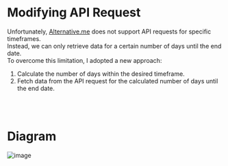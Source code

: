 # Modifying API Request
Unfortunately, [Alternative.me](https://alternative.me/crypto/fear-and-greed-index/#api) does not support API requests for specific timeframes. </br>
Instead, we can only retrieve data for a certain number of days until the end date.</br>
To overcome this limitation, I adopted a new approach:
1. Calculate the number of days within the desired timeframe.
2. Fetch data from the API request for the calculated number of days until the end date.

</br></br>

# Diagram

![image](https://github.com/juho-creator/Crypto_AlgoTrading/assets/72856990/16a15404-f58e-48aa-8846-5a816d33e272)



